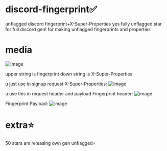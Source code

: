 # discord-fingerprint✅
unflagged discord fingerprint+X-Super-Properties yes fully unflagged star for full discord gen!
for making unflagged fingerprints and properties

# media
![image](https://github.com/user-attachments/assets/8dffd7aa-b53f-43e0-b511-39b0f51464a7)


upper string is fingerprint down string is X-Super-Properties



u just use in signup request
X-Super-Properties:
![image](https://github.com/user-attachments/assets/f58db93d-91ba-4a51-bf6c-83b47cad1751)

u use this in request header and payload
Fingerprint header:
![image](https://github.com/user-attachments/assets/00b406b6-5cc4-46f8-87c9-8ded567f9215)

Fingerprint Payload:
![image](https://github.com/user-attachments/assets/ff000bbb-2634-4948-b383-66e13c25d6f9)


# extra⭐
50 stars am releasing own gen unflagged⭐
